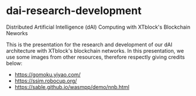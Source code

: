 # dai-research-development
Distributed Artificial Intelligence (dAI) Computing with XTblock's Blockchain Neworks

This is the presentation for the research and development of our dAI architecture with XTblock's blockchain networks.
In this presentation, we use some images from other resources, therefore respectly giving credits below:
- https://gomoku.yjyao.com/
- https://ssim.robocup.org/
- https://sable.github.io/wasmpp/demo/nnb.html
